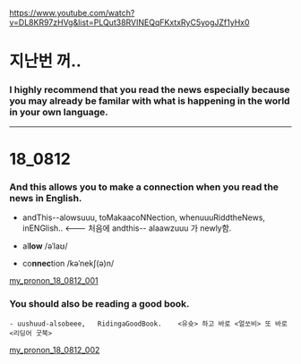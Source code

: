 <https://www.youtube.com/watch?v=DL8KR97zHVg&list=PLQut38RVINEQqFKxtxRyC5yogJZf1yHx0>

 
 # 지난번 꺼..
 
 ### I highly recommend that you read the news especially because you may already be familar with what is happening in the world in your own language.

 
 ------------------------------------------------------------------------------------------------------
 
 # 18_0812
 
 ### And this allows you to make a connection when you read the news in English.
   - andThis--alowsuuu,  toMakaacoNNection,  whenuuuRiddtheNews, inENGlish..   <--- 처음에 andthis-- alaawzuuu 가 newly함.
   
   - al**low**  /əˈlaʊ/  
   - co**nnec**tion  /kəˈnekʃ(ə)n/
 
 [my_pronon_18_0812_001](https://youtu.be/XtM1rk8APR0?list=PLKXddkE_aFmvLcwSSyOaPybRdKz74nb0p)
 
 
 ### You should also be reading a good book.
    - uushuud-alsobeee,   RidingaGoodBook.    <유슛> 하고 바로 <얼쏘비> 또 바로 <리딩어 굿북>    
    
 [my_pronon_18_0812_002](https://youtu.be/ELkZhhGb21E?list=PLKXddkE_aFmvLcwSSyOaPybRdKz74nb0p)
 
 
 
 
 
 
